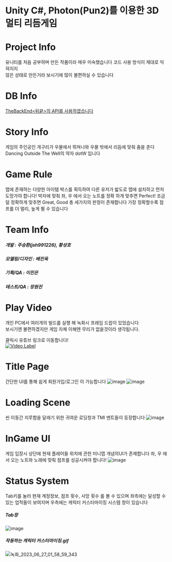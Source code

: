 # Unity C#, Photon(Pun2)를 이용한 3D 멀티 리듬게임


# Project Info
유니티를 처음 공부하며 만든 작품이라 매우 미숙했습니다
코드 사용 방식이 제대로 익혀지지<br/> 않은 상태로 만든거라
보시기에 많이 불편하실 수 있습니다

# DB Info
[TheBackEnd<뒤끝>의 API를 사용하였습니다](https://www.thebackend.io/)

# Story Info
게임의 주인공인 개구리가 우물에서 뛰쳐나와
우물 밖에서 리듬에 맞춰 춤을 춘다
Dancing Outside The Well의 약자 dotW 입니다

# Game Rule
맵에 존재하는 다양한 아이템 박스를 획득하여
다른 유저가 밟도로 맵에 설치하고 먼저 도망가야 합니다!
박자에 맞춰 좌, 우 에서 오는 노트를 정확 하게 맞추면 Perfect!
조금 덜 정확하게 맞추면 Great, Good 총 세가지의 판정이 존재합니다
가장 정확할수록 점프를 더 멀리, 높게 뛸 수 있습니다

# Team Info
##### 개발 : 주승환(jsh991226), 황성호
##### 모델링/디자인 : 배진욱
##### 기획/QA : 이진은
##### 테스트/QA : 장원진

# Play Video
개인 PC에서 여러개의 빌드를 실행 해 녹화시 프레임 드랍이 있었습니다<br/>
보시기엔 불편하겠지만 게임 자체 이해엔 무리가 없을것이라 생각됩니다.

클릭시 유튜브 링크로 이동합니다!<br/>
[![Video Label](http://img.youtube.com/vi/bQlEwzqJPGw/0.jpg)](https://youtu.be/bQlEwzqJPGw)


# Title Page
간단한 UI를 통해 쉽게 회원가입/로그인 이 가능합니다
![image](https://github.com/jsh991226/dotWPublic/assets/81565737/fb1bd333-3006-4629-9c8a-ece5b19e536a)
![image](https://github.com/jsh991226/dotWPublic/assets/81565737/e1107e23-808e-426e-8ad8-79ae640fab0e)

# Loading Scene
씬 이동간 지루함을 달래기 위한 귀여운 로딩창과 TMI 멘트들이 등장합니다
![image](https://github.com/jsh991226/dotWPublic/assets/81565737/8fa5bcf2-a12d-4ed8-8f3f-a9dee217cc07)

# InGame UI
게임 입장시 상단에 현재 플레어들 위치에 관한 미니맵 개념의UI가 존재합니다
좌, 우 에서 오는 노트와 노래에 맞춰 점프를 성공시켜야 합니다!
![image](https://github.com/jsh991226/dotWPublic/assets/81565737/3da973c7-6d04-4ca0-83a7-ffbde32aaa91)

# Status System
Tab키를 눌러 현재 계정정보, 점프 횟수, 사망 횟수 를 볼 수 있으며
좌측에는 달성할 수 있는 업적들이 보여지며
우측에는 캐릭터 커스터마이징 시스템 창이 있습니다
##### Tab창
![image](https://github.com/jsh991226/dotWPublic/assets/81565737/87ffa47a-4fee-42d5-96e4-e1c6553ebbea)

##### 작동하는 캐릭터 커스터마이징.gif
![녹화_2023_06_27_01_58_59_343](https://github.com/jsh991226/dotWPublic/assets/81565737/87261cf0-b312-42ec-be66-e559616925d1)



